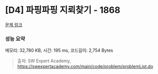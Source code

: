 # [D4] 파핑파핑 지뢰찾기 - 1868 

[문제 링크](https://swexpertacademy.com/main/code/problem/problemDetail.do?contestProbId=AV5LwsHaD1MDFAXc) 

### 성능 요약

메모리: 32,780 KB, 시간: 195 ms, 코드길이: 2,754 Bytes



> 출처: SW Expert Academy, https://swexpertacademy.com/main/code/problem/problemList.do